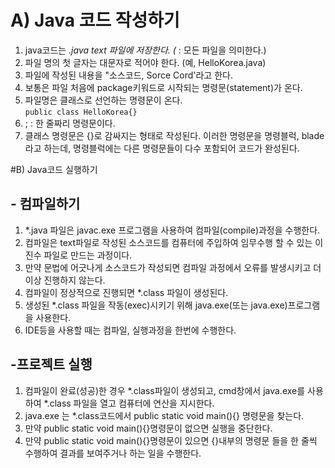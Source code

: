 # A) Java 코드 작성하기
1. java코드는 *.java text 파일에 저장한다. (* : 모든 파일을 의미한다.)
2. 파일 명의 첫 글자는 대문자로 적어야 한다. (예, HelloKorea.java)
3. 파일에 작성된 내용을 "소스코드, Sorce Cord'라고 한다.
4. 보통은 파일 처음에 package키워드로 시작되는 명령문(statement)가 온다.
5. 파일명은 클래스로 선언하는 명령문이 온다.<br>
```public class HelloKorea{}``` 
6. ; : 한 줄짜리 명령문이다.
7. 클래스 명령문은 {}로 감싸지는 형태로 작성된다. 이러한 명령문을 명령블럭, blade라고 하는데,
명령블럭에는 다른 명령문들이 다수 포함되어 코드가 완성된다.

#B) Java코드 실행하기
## - 컴파일하기
1. *.java 파일은 javac.exe 프로그램을 사용하여 컴파일(compile)과정을 수행한다.
2. 컴파일은 text파일로 작성된 소스코드를 컴퓨터에 주입하여 임무수행 할 수 있는 이진수 파일로 만드는 과정이다.
3. 만약 문법에 어긋나게 소스코드가 작성되면 컴파일 과정에서 오류를 발생시키고 더이상 진행하지 않는다.
4. 컴파일이 정상적으로 진행되면 *.class 파일이 생성된다.
5. 생성된 *.class 파일을 작동(exec)시키기 위해 java.exe(또는 java.exe)프로그램을 사용한다.
6. IDE등을 사용할 때는 컴파일, 실행과정을 한번에 수행한다.


## -프로젝트 실행
1. 컴파일이 완료(성공)한 경우 *.class파일이 생성되고, cmd창에서 
java.exe를 사용하여 *.class 파일을 열고 컴퓨터에 연산을 지시한다.
2. java.exe 는 *.class코드에서 public static void main(){} 명령문을 찾는다.
3. 만약 public static void main(){}명령문이 없으면 실행을 중단한다.
4. 만약 public static void main(){}명령문이 있으면 {}내부의 명령문 들을 한 줄씩 수행하여 결과를 보여주거나 하는 일을 수행한다.









